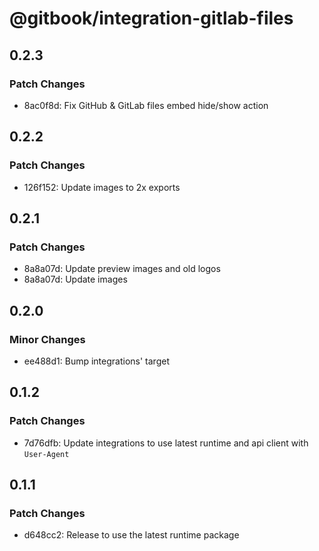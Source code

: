 # @gitbook/integration-gitlab-files

## 0.2.3

### Patch Changes

- 8ac0f8d: Fix GitHub & GitLab files embed hide/show action

## 0.2.2

### Patch Changes

- 126f152: Update images to 2x exports

## 0.2.1

### Patch Changes

- 8a8a07d: Update preview images and old logos
- 8a8a07d: Update images

## 0.2.0

### Minor Changes

- ee488d1: Bump integrations' target

## 0.1.2

### Patch Changes

- 7d76dfb: Update integrations to use latest runtime and api client with `User-Agent`

## 0.1.1

### Patch Changes

- d648cc2: Release to use the latest runtime package
